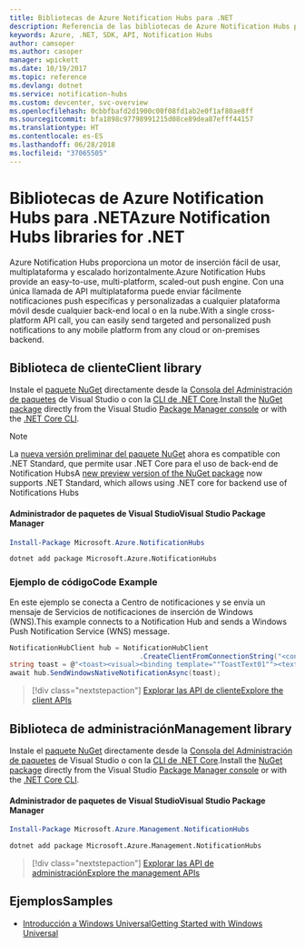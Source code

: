 ```yaml
---
title: Bibliotecas de Azure Notification Hubs para .NET
description: Referencia de las bibliotecas de Azure Notification Hubs para .NET
keywords: Azure, .NET, SDK, API, Notification Hubs
author: camsoper
ms.author: casoper
manager: wpickett
ms.date: 10/19/2017
ms.topic: reference
ms.devlang: dotnet
ms.service: notification-hubs
ms.custom: devcenter, svc-overview
ms.openlocfilehash: 0cbbfbafd2d1900c00f08fd1ab2e0f1af80ae8ff
ms.sourcegitcommit: bfa1898c97798991215d08ce89dea87efff44157
ms.translationtype: HT
ms.contentlocale: es-ES
ms.lasthandoff: 06/28/2018
ms.locfileid: "37065505"
---
```

# <a name="azure-notification-hubs-libraries-for-net"></a><span data-ttu-id="b83c2-104">Bibliotecas de Azure Notification Hubs para .NET</span><span class="sxs-lookup"><span data-stu-id="b83c2-104">Azure Notification Hubs libraries for .NET</span></span>

<span data-ttu-id="b83c2-105">Azure Notification Hubs proporciona un motor de inserción fácil de usar, multiplataforma y escalado horizontalmente.</span><span class="sxs-lookup"><span data-stu-id="b83c2-105">Azure Notification Hubs provide an easy-to-use, multi-platform, scaled-out push engine.</span></span> <span data-ttu-id="b83c2-106">Con una única llamada de API multiplataforma puede enviar fácilmente notificaciones push específicas y personalizadas a cualquier plataforma móvil desde cualquier back-end local o en la nube.</span><span class="sxs-lookup"><span data-stu-id="b83c2-106">With a single cross-platform API call, you can easily send targeted and personalized push notifications to any mobile platform from any cloud or on-premises backend.</span></span>

## <a name="client-library"></a><span data-ttu-id="b83c2-107">Biblioteca de cliente</span><span class="sxs-lookup"><span data-stu-id="b83c2-107">Client library</span></span>

<span data-ttu-id="b83c2-108">Instale el [paquete NuGet](https://www.nuget.org/packages/Microsoft.Azure.NotificationHubs) directamente desde la [Consola del Administración de paquetes][PackageManager] de Visual Studio o con la [CLI de .NET Core][DotNetCLI].</span><span class="sxs-lookup"><span data-stu-id="b83c2-108">Install the [NuGet package](https://www.nuget.org/packages/Microsoft.Azure.NotificationHubs) directly from the Visual Studio [Package Manager console][PackageManager] or with the [.NET Core CLI][DotNetCLI].</span></span>

> [!NOTE]
> <span data-ttu-id="b83c2-109">La [nueva versión preliminar del paquete NuGet](https://www.nuget.org/packages/Microsoft.Azure.NotificationHubs/2.0.0-preview1) ahora es compatible con .NET Standard, que permite usar .NET Core para el uso de back-end de Notification Hubs</span><span class="sxs-lookup"><span data-stu-id="b83c2-109">A [new preview version of the NuGet package](https://www.nuget.org/packages/Microsoft.Azure.NotificationHubs/2.0.0-preview1) now supports .NET Standard, which allows using .NET core for backend use of Notifications Hubs</span></span>

#### <a name="visual-studio-package-manager"></a><span data-ttu-id="b83c2-110">Administrador de paquetes de Visual Studio</span><span class="sxs-lookup"><span data-stu-id="b83c2-110">Visual Studio Package Manager</span></span>

```powershell
Install-Package Microsoft.Azure.NotificationHubs
```

```bash
dotnet add package Microsoft.Azure.NotificationHubs
```

### <a name="code-example"></a><span data-ttu-id="b83c2-111">Ejemplo de código</span><span class="sxs-lookup"><span data-stu-id="b83c2-111">Code Example</span></span>

<span data-ttu-id="b83c2-112">En este ejemplo se conecta a Centro de notificaciones y se envía un mensaje de Servicios de notificaciones de inserción de Windows (WNS).</span><span class="sxs-lookup"><span data-stu-id="b83c2-112">This example connects to a Notification Hub and sends a Windows Push Notification Service (WNS) message.</span></span>

```csharp
NotificationHubClient hub = NotificationHubClient
                                .CreateClientFromConnectionString("<connection string with full access>", "<hub name>");
string toast = @"<toast><visual><binding template=""ToastText01""><text id=""1"">Hello from a .NET App!</text></binding></visual></toast>";
await hub.SendWindowsNativeNotificationAsync(toast);
```

> [!div class="nextstepaction"]
> [<span data-ttu-id="b83c2-113">Explorar las API de cliente</span><span class="sxs-lookup"><span data-stu-id="b83c2-113">Explore the client APIs</span></span>](/dotnet/api/overview/azure/notificationhubs/client)


## <a name="management-library"></a><span data-ttu-id="b83c2-114">Biblioteca de administración</span><span class="sxs-lookup"><span data-stu-id="b83c2-114">Management library</span></span>

<span data-ttu-id="b83c2-115">Instale el [paquete NuGet](https://www.nuget.org/packages/Microsoft.Azure.Management.NotificationHubs) directamente desde la [Consola del Administración de paquetes][PackageManager] de Visual Studio o con la [CLI de .NET Core][DotNetCLI].</span><span class="sxs-lookup"><span data-stu-id="b83c2-115">Install the [NuGet package](https://www.nuget.org/packages/Microsoft.Azure.Management.NotificationHubs) directly from the Visual Studio [Package Manager console][PackageManager] or with the [.NET Core CLI][DotNetCLI].</span></span>

#### <a name="visual-studio-package-manager"></a><span data-ttu-id="b83c2-116">Administrador de paquetes de Visual Studio</span><span class="sxs-lookup"><span data-stu-id="b83c2-116">Visual Studio Package Manager</span></span>

```powershell
Install-Package Microsoft.Azure.Management.NotificationHubs
```

```bash
dotnet add package Microsoft.Azure.Management.NotificationHubs
```

> [!div class="nextstepaction"]
> [<span data-ttu-id="b83c2-117">Explorar las API de administración</span><span class="sxs-lookup"><span data-stu-id="b83c2-117">Explore the management APIs</span></span>](/dotnet/api/overview/azure/notificationhubs/management)

## <a name="samples"></a><span data-ttu-id="b83c2-118">Ejemplos</span><span class="sxs-lookup"><span data-stu-id="b83c2-118">Samples</span></span>

- [<span data-ttu-id="b83c2-119">Introducción a Windows Universal</span><span class="sxs-lookup"><span data-stu-id="b83c2-119">Getting Started with Windows Universal</span></span>](https://github.com/Azure/azure-notificationhubs-samples/tree/master/dotnet/GetStartedWindowsUniversal)

[PackageManager]: https://docs.microsoft.com/nuget/tools/package-manager-console
[DotNetCLI]: https://docs.microsoft.com/dotnet/core/tools/dotnet-add-package
